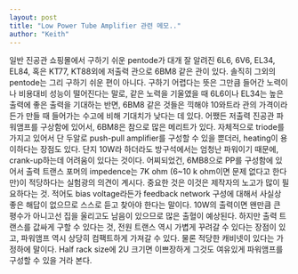 ```yaml
---
layout: post
title: "Low Power Tube Amplifier 관련 메모.."
author: "Keith"
---
```


일반 진공관 쇼핑몰에서 구하기 쉬운 pentode가 대개 잘 알려진 6L6, 6V6, EL34, EL84, 혹은 KT77, KT88외에 저출력 관으로 6BM8 같은 관이 있다. 솔직히 그외의 pentode는 그리 구하기 쉬운 편이 아니다. 구하기 어렵다는 뜻은 그만큼 들어간 노력이나 비용대비 성능이 떨어진다는 말로, 같은 노력을 기울였을 때 6L6이나 EL34는 높은 출력에 좋은 출력을 기대하는 반면, 6BM8 같은 것들은 끽해야 10와트라 관의 가격이라든가 만들 때 들어가는 수고에 비해 기대치가 낮다는 데 있다.
어쨌든 저출력 진공관 파워앰프를 구상함에 있어서, 6BM8은 참으로 많은 메리트가 있다. 자체적으로 triode를 가지고 있어서 단 두알로 push-pull amplifier를 구성할 수 있을 뿐더러, heating이 용이하다는 장점도 있다. 단지 10W라 하더라도 방구석에서는 엄청난 파워이기 때문에, crank-up하는데 어려움이 있다는 것이다. 
어찌되었건, 6MB8으로 PP를 구성함에 있어서 출력 트랜스 포머의 impedence는 7K ohm (6~10 k ohm이면 문제 없다고 한다만)이 적당하다는 실험광의 의견이 계시다. 
중요한 것은 이것은 제작자의 노고가 많이 필요하다는 것. 적어도 bias voltage라든가 feedback network 구성에 대해서 사실상 좋은 해답이 없으므로 스스로 듣고 찾아야 한다는 말이다. 10W의 출력이면 왠만큼 큰 평수가 아니고선 집을 울리고도 남음이 있으므로 많은 출혈이 예상된다.
하지만 출력 트랜스를 값싸게 구할 수 있다는 것, 전원 트랜스 역시 가볍게 꾸려갈 수 있다는 장점이 있고, 파워앰프 역시 상당히 컴팩트하게 가져갈 수 있다. 물론 적당한 캐비넷이 있다는 가정하에 말이다. Half rack size에 2U 크기면 이쁘장하게 그것도 여유있게 파워앰프를 구성할 수 있을 거라 본다.

